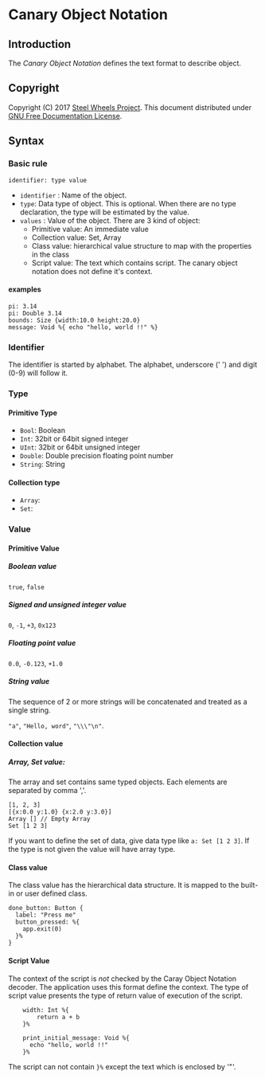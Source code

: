 # Canary Object Notation

## Introduction
The *Canary Object Notation* defines the text format to describe object.

## Copyright
Copyright (C) 2017 [Steel Wheels Project](http://steelwheels.github.io). This document distributed under
[GNU Free Documentation License](https://www.gnu.org/licenses/fdl-1.3.en.html).

## Syntax
### Basic rule
`identifier: type value`
- `identifier` : Name of the object.
- `type`: Data type of object. This is optional. When there are no type declaration, the type will be estimated by the value.
- `values` : Value of the object. There are 3 kind of object:
  * Primitive value: An immediate value
  * Collection value: Set, Array
  * Class value: hierarchical value structure to map with the properties in the class
  * Script value: The text which contains script. The canary object notation does not define it's context.

#### examples
````
pi: 3.14
pi: Double 3.14
bounds: Size {width:10.0 height:20.0}
message: Void %{ echo "hello, world !!" %}
````

### Identifier
The identifier is started by alphabet. The alphabet, underscore (' ') and digit (0-9)
will follow it.

### Type
#### Primitive Type
* `Bool`: Boolean
* `Int`: 32bit or 64bit signed integer
* `UInt`: 32bit or 64bit unsigned integer
* `Double`:  Double precision floating point number
* `String`: String

#### Collection type
* `Array`:
* `Set`:

### Value
#### Primitive Value
##### Boolean value
`true`, `false`

##### Signed and unsigned integer value
`0`, `-1`, `+3`, `0x123`

##### Floating point value
`0.0`, `-0.123`, `+1.0`

##### String value
The sequence of 2 or more strings will be concatenated and treated as a single string.

``"a"``, ``"Hello, word"``, `"\\\"\n"`.

#### Collection value
##### Array, Set value:
The array and set contains same typed objects.
Each elements are separated by comma ','.
````
[1, 2, 3]
[{x:0.0 y:1.0} {x:2.0 y:3.0}]
Array [] // Empty Array
Set [1 2 3]
````

If you want to define the set of data, give data type like `a: Set [1 2 3]`. If the type is not given the value will have array type.

#### Class value
The class value has the hierarchical data structure. It is mapped to the built-in or user defined class.
````
done_button: Button {
  label: "Press me"
  button_pressed: %{
    app.exit(0)
  }%
}
````

#### Script Value
The context of the script is *not* checked by the Caray Object Notation decoder. The application uses this format define the context. The type of script value presents the type of return value of execution of the script.
````
    width: Int %{
        return a + b
    }%

    print_initial_message: Void %{
      echo "hello, world !!"
    }%
````
The script can not contain `}%` except the text which is enclosed by '"'.
